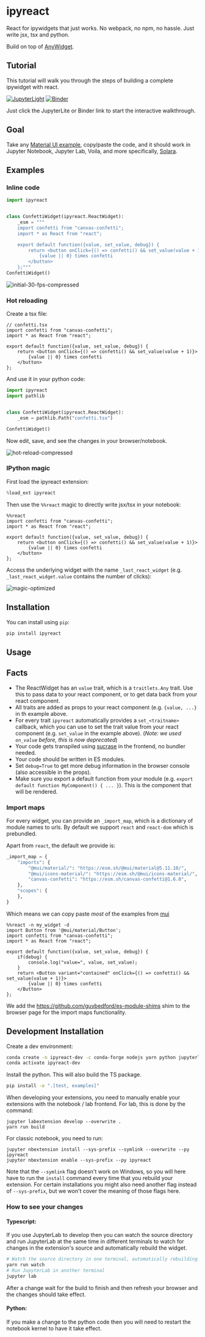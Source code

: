 
# ipyreact



React for ipywidgets that just works. No webpack, no npm, no hassle. Just write jsx, tsx and python.

Build on top of [AnyWidget](https://anywidget.dev/).

## Tutorial

 This tutorial will walk you through the steps of building a complete ipywidget with react. 

[![JupyterLight](https://jupyterlite.rtfd.io/en/latest/_static/badge.svg)](https://widgetti.github.io/ipyreact/lab/?path=full_tutorial.ipynb)
[![Binder](https://mybinder.org/badge_logo.svg)](https://mybinder.org/v2/gh/widgetti/ipyreact/HEAD?labpath=examples%2Ffull_tutorial.ipynb)


 
 Just click the JupyterLite or Binder link to start the interactive walkthrough.

## Goal

Take any [Material UI example](https://mui.com/material-ui/react-rating/), copy/paste the code, and it should work in Jupyter Notebook, Jupyter Lab, Voila, and more specifically, [Solara](https://github.com/widgetti/solara).

## Examples

### Inline code

```python
import ipyreact


class ConfettiWidget(ipyreact.ReactWidget):
    _esm = """
    import confetti from "canvas-confetti";
    import * as React from "react";

    export default function({value, set_value, debug}) {
        return <button onClick={() => confetti() && set_value(value + 1)}>
            {value || 0} times confetti
        </button>
    };"""
ConfettiWidget()
```

![initial-30-fps-compressed](https://user-images.githubusercontent.com/1765949/233469170-c659b670-07f5-4666-a201-80dea01ebabe.gif)


### Hot reloading

Create a tsx file:

```tsx
// confetti.tsx
import confetti from "canvas-confetti";
import * as React from "react";

export default function({value, set_value, debug}) {
    return <button onClick={() => confetti() && set_value(value + 1)}>
        {value || 0} times confetti
    </button>
};
```

And use it in your python code:
```python
import ipyreact
import pathlib


class ConfettiWidget(ipyreact.ReactWidget):
    _esm = pathlib.Path("confetti.tsx")

ConfettiWidget()
```

Now edit, save, and see the changes in your browser/notebook.

![hot-reload-compressed](https://user-images.githubusercontent.com/1765949/233470113-b2aa9284-71b9-44f0-bd52-906a08b06e14.gif)

### IPython magic

First load the ipyreact extension:
```python
%load_ext ipyreact
```

Then use the `%%react` magic to directly write jsx/tsx in your notebook:
```tsx
%%react
import confetti from "canvas-confetti";
import * as React from "react";

export default function({value, set_value, debug}) {
    return <button onClick={() => confetti() && set_value(value + 1)}>
        {value || 0} times confetti
    </button>
};
```

Access the underlying widget with the name `_last_react_widget` (e.g. `_last_react_widget.value` contains the number of clicks):

![magic-optimized](https://user-images.githubusercontent.com/1765949/233471041-62e807d6-c16d-4fc5-af5d-13c0acb2c677.gif)



## Installation

You can install using `pip`:

```bash
pip install ipyreact
```

## Usage
## Facts

 * The ReactWidget has an `value` trait, which is a `traitlets.Any` trait. Use this to pass data to your react component, or to get data back from your react component.
 * All traits are added as props to your react component (e.g. `{value, ...}` in th example above.
 * For every trait `ipyreact` automatically provides a `set_<traitname>` callback, which you can use to set the trait value from your react component (e.g. `set_value` in the example above). (*Note: we used `on_value` before, this is now deprecated*)
 * Your code gets transpiled using [sucrase](https://github.com/alangpierce/sucrase) in the frontend, no bundler needed.
 * Your code should be written in ES modules.
 * Set `debug=True` to get more debug information in the browser console (also accessible in the props).
 * Make sure you export a default function from your module (e.g. `export default function MyComponent() { ... }`). This is the component that will be rendered.

### Import maps

For every widget, you can provide an `_import_map`, which is a dictionary of module names to urls. By default we support `react` and `react-dom` which is prebundled.

Apart from `react`, the default we provide is:

```python
_import_map = {
    "imports": {
        "@mui/material/": "https://esm.sh/@mui/material@5.11.10/",
        "@mui/icons-material/": "https://esm.sh/@mui/icons-material/",
        "canvas-confetti": "https://esm.sh/canvas-confetti@1.6.0",
    },
    "scopes": {
    },
}
```

Which means we can copy paste *most* of the examples from [mui](https://mui.com/)

```tsx
%%react -n my_widget -d
import Button from '@mui/material/Button';
import confetti from "canvas-confetti";
import * as React from "react";

export default function({value, set_value, debug}) {
    if(debug) {
        console.log("value=", value, set_value);
    }
    return <Button variant="contained" onClick={() => confetti() && set_value(value + 1)}>
        {value || 0} times confetti
    </Button>
};
```

We add the https://github.com/guybedford/es-module-shims shim to the browser page for the import maps functionality.


## Development Installation

Create a dev environment:
```bash
conda create -n ipyreact-dev -c conda-forge nodejs yarn python jupyterlab
conda activate ipyreact-dev
```

Install the python. This will also build the TS package.
```bash
pip install -e ".[test, examples]"
```

When developing your extensions, you need to manually enable your extensions with the
notebook / lab frontend. For lab, this is done by the command:

```
jupyter labextension develop --overwrite .
yarn run build
```

For classic notebook, you need to run:

```
jupyter nbextension install --sys-prefix --symlink --overwrite --py ipyreact
jupyter nbextension enable --sys-prefix --py ipyreact
```

Note that the `--symlink` flag doesn't work on Windows, so you will here have to run
the `install` command every time that you rebuild your extension. For certain installations
you might also need another flag instead of `--sys-prefix`, but we won't cover the meaning
of those flags here.

### How to see your changes
#### Typescript:
If you use JupyterLab to develop then you can watch the source directory and run JupyterLab at the same time in different
terminals to watch for changes in the extension's source and automatically rebuild the widget.

```bash
# Watch the source directory in one terminal, automatically rebuilding when needed
yarn run watch
# Run JupyterLab in another terminal
jupyter lab
```

After a change wait for the build to finish and then refresh your browser and the changes should take effect.

#### Python:
If you make a change to the python code then you will need to restart the notebook kernel to have it take effect.

